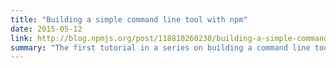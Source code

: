 ```yaml
---
title: "Building a simple command line tool with npm"
date: 2015-05-12
link: http://blog.npmjs.org/post/118810260230/building-a-simple-command-line-tool-with-npm
summary: "The first tutorial in a series on building a command line tool with Node."
---
```

